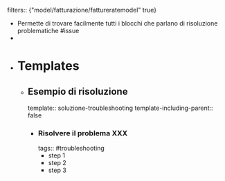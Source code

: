 filters:: {"model/fatturazione/fattureratemodel" true}

- Permette di trovare facilmente tutti i blocchi che parlano di risoluzione problematiche #issue
-
- # Templates
	- ## Esempio di risoluzione
	  template:: soluzione-troubleshooting
	  template-including-parent:: false
		- ### Risolvere il problema XXX
		  tags:: #troubleshooting
			- step 1
			- step 2
			- step 3